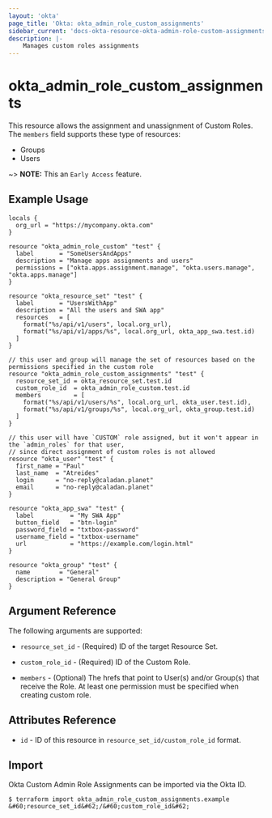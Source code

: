 ```yaml
---
layout: 'okta'
page_title: 'Okta: okta_admin_role_custom_assignments'
sidebar_current: 'docs-okta-resource-okta-admin-role-custom-assignments'
description: |-
    Manages custom roles assignments
---
```


# okta_admin_role_custom_assignments

This resource allows the assignment and unassignment of Custom Roles. The `members` field supports these type of resources:
 - Groups
 - Users

~> **NOTE:** This an `Early Access` feature.

## Example Usage

```hcl
locals {
  org_url = "https://mycompany.okta.com"
}

resource "okta_admin_role_custom" "test" {
  label       = "SomeUsersAndApps"
  description = "Manage apps assignments and users"
  permissions = ["okta.apps.assignment.manage", "okta.users.manage", "okta.apps.manage"]
}

resource "okta_resource_set" "test" {
  label       = "UsersWithApp"
  description = "All the users and SWA app"
  resources   = [
    format("%s/api/v1/users", local.org_url),
    format("%s/api/v1/apps/%s", local.org_url, okta_app_swa.test.id)
  ]
}

// this user and group will manage the set of resources based on the permissions specified in the custom role
resource "okta_admin_role_custom_assignments" "test" {
  resource_set_id = okta_resource_set.test.id
  custom_role_id  = okta_admin_role_custom.test.id
  members         = [
    format("%s/api/v1/users/%s", local.org_url, okta_user.test.id),
    format("%s/api/v1/groups/%s", local.org_url, okta_group.test.id)
  ]
}

// this user will have `CUSTOM` role assigned, but it won't appear in the `admin_roles` for that user,
// since direct assignment of custom roles is not allowed
resource "okta_user" "test" {
  first_name = "Paul"
  last_name  = "Atreides"
  login      = "no-reply@caladan.planet"
  email      = "no-reply@caladan.planet"
}

resource "okta_app_swa" "test" {
  label          = "My SWA App"
  button_field   = "btn-login"
  password_field = "txtbox-password"
  username_field = "txtbox-username"
  url            = "https://example.com/login.html"
}

resource "okta_group" "test" {
  name        = "General"
  description = "General Group"
}
```

## Argument Reference

The following arguments are supported:

- `resource_set_id` - (Required) ID of the target Resource Set.

- `custom_role_id` - (Required) ID of the Custom Role.

- `members` - (Optional) The hrefs that point to User(s) and/or Group(s) that receive the Role. At least one
  permission must be specified when creating custom role.

## Attributes Reference

- `id` - ID of this resource in `resource_set_id/custom_role_id` format.

## Import

Okta Custom Admin Role Assignments can be imported via the Okta ID.

```
$ terraform import okta_admin_role_custom_assignments.example &#60;resource_set_id&#62;/&#60;custom_role_id&#62;
```
